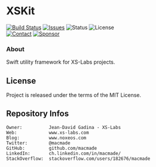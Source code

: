XSKit
=====

[![Build Status](https://img.shields.io/github/workflow/status/macmade/XSKit/ci-mac?label=macOS&logo=apple)](https://github.com/macmade/XSKit/actions/workflows/ci-mac.yaml)
[![Issues](http://img.shields.io/github/issues/macmade/XSKit.svg?logo=github)](https://github.com/macmade/XSKit/issues)
![Status](https://img.shields.io/badge/status-active-brightgreen.svg?logo=git)
![License](https://img.shields.io/badge/license-mit-brightgreen.svg?logo=open-source-initiative)  
[![Contact](https://img.shields.io/badge/follow-@macmade-blue.svg?logo=twitter&style=social)](https://twitter.com/macmade)
[![Sponsor](https://img.shields.io/badge/sponsor-macmade-pink.svg?logo=github-sponsors&style=social)](https://github.com/sponsors/macmade)

### About

Swift utility framework for XS-Labs projects.

License
-------

Project is released under the terms of the MIT License.

Repository Infos
----------------

    Owner:          Jean-David Gadina - XS-Labs
    Web:            www.xs-labs.com
    Blog:           www.noxeos.com
    Twitter:        @macmade
    GitHub:         github.com/macmade
    LinkedIn:       ch.linkedin.com/in/macmade/
    StackOverflow:  stackoverflow.com/users/182676/macmade

